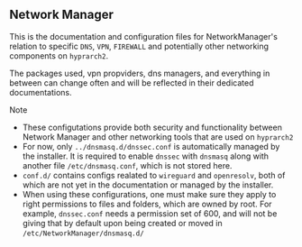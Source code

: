 ## Network Manager
This is the documentation and configuration files for NetworkManager's relation to specific `DNS`, `VPN`, `FIREWALL` and potentially other networking components on `hyprarch2`.

The packages used, vpn propviders, dns managers, and everything in between can change often and will be reflected in their dedicated documentations.

> [!NOTE]
> - These configutations provide both security and functionality between Network Manager and other networking tools that are used on `hyprarch2`
> - For now, only `../dnsmasq.d/dnssec.conf` is automatically managed by the installer. It is required to enable `dnssec` with `dnsmasq` along with another file `/etc/dnsmasq.conf`, which is not stored here.
> - `conf.d/` contains configs realated to `wireguard` and `openresolv`, both of which are not yet in the documentation or managed by the installer.
> - When using these configurations, one must make sure they apply to right permissions to files and folders, which are owned by root. For example, `dnssec.conf` needs a permission set of 600, and will not be giving that by default upon being created or moved in `/etc/NetworkManager/dnsmasq.d/`